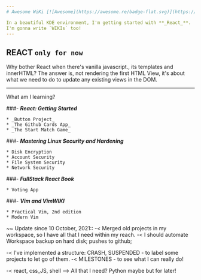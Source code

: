 ```yaml
---
# Awesome WiKi [![Awesome](https://awesome.re/badge-flat.svg)](https://awesome.re)

In a beautiful KDE environment, I'm getting started with **_React_**.
I'm gonna write `WIKIs` too!
---
```


## REACT `only for now`

Why bother React when there's vanilla javascript., its templates and innerHTML?
The answer is,
not rendering the first HTML View,
it's about what we need to do to update any existing views in the DOM.

---

What am I learning?

###- **_React: Getting Started_**

    * _Button Project_
    * _The Github Cards App_
    * _The Start Match Game_

###- **_Mastering Linux Security and Hardening_**

    * Disk Encryption
    * Account Security
    * File System Security
    * Network Security

###- **_FullStack React Book_**

    * Voting App

###- **_Vim and VimWIKI_**

    * Practical Vim, 2nd edition
    * Modern Vim

~~ Update since 10 October, 2021::
-< Merged old projects in my workspace, so I have all that I need within my reach.
-< I should automate Workspace backup on hard disk; pushes to github;

-< I've implemented a structure: CRASH, SUSPENDED - to label some projects to let go of them.
-< MILESTONES - to see what I can really do!

-< react, css_JS, shell --> All that I need? Python maybe but for later!
